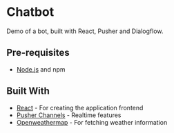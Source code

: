 # Chatbot

Demo of a bot, built with React, Pusher and Dialogflow. 

## Pre-requisites

- [Node.js](https://nodejs.org/en) and npm

## Built With

- [React](https://reactjs.org) - For creating the application frontend
- [Pusher Channels](https://pusher.com/docs) - Realtime features
- [Openweathermap](https://openweathermap.org) - For fetching weather information